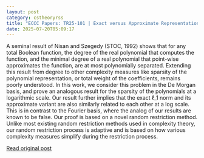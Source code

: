 ```yaml
---
layout: post
category: cstheoryrss
title: "ECCC Papers: TR25-101 | Exact versus Approximate Representations of Boolean Functions in the De Morgan Basis |"
date: 2025-07-20T05:09:17
---
```


A seminal result of Nisan and Szegedy (STOC, 1992) shows that for any total Boolean function, the degree of the real polynomial that computes the function, and the minimal degree of a real polynomial that point-wise approximates the function, are at most polynomially separated. Extending this result from degree to other complexity measures like sparsity of the polynomial representation, or total weight of the coefficients, remains poorly understood.
In this work, we consider this problem in the De Morgan basis, and prove an analogous result for the sparsity of the polynomials at a logarithmic scale. Our result further implies that the exact $\ell\_1$ norm and its approximate variant are also similarly related to each other at a log scale. This is in contrast to the Fourier basis, where the analog of our results are known to be false.
Our proof is based on a novel random restriction method. Unlike most existing random restriction methods used in complexity theory, our random restriction process is adaptive and is based on how various complexity measures simplify during the restriction process.

[Read original post](https://eccc.weizmann.ac.il/report/2025/101)
